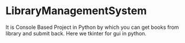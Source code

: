 # LibraryManagementSystem
It is Console Based Project in Python by which you can get books from library and submit back.
Here we tkinter for gui in python.
